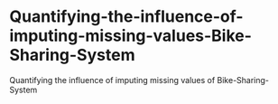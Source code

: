 # Quantifying-the-influence-of-imputing-missing-values-Bike-Sharing-System
Quantifying the influence of imputing missing values of Bike-Sharing-System
